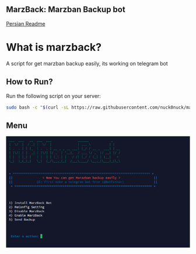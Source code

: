 ## MarzBack: Marzban Backup bot
[Persian Readme](https://github.com/Musixal/Rathole-Tunnel/blob/main/README_FA.md)

# What is marzback?
A script for get marzban backup easily, its working on telegram bot


## How to Run?
Run the following script on your server:

```bash
sudo bash -c "$(curl -sL https://raw.githubusercontent.com/nuck0nuck/marzback/refs/heads/main/install.sh)"
```

## Menu
![Menu](https://raw.githubusercontent.com/nuck0nuck/marzback/refs/heads/main/menu.png)
